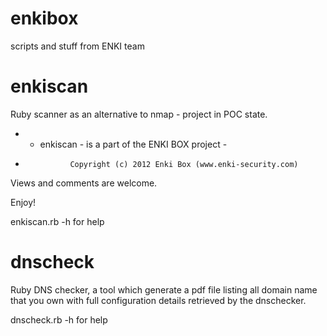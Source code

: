 # enkibox
scripts and stuff from ENKI team

enkiscan
========

Ruby scanner as an alternative to nmap - project in POC state.

* - enkiscan - is a part of the ENKI BOX project -
*               Copyright (c) 2012 Enki Box (www.enki-security.com)

Views and comments are welcome.

Enjoy!

enkiscan.rb -h for help


dnscheck
========

Ruby DNS checker, a tool which generate a pdf file listing all domain name that you own with full configuration details retrieved by the dnschecker.

dnscheck.rb -h for help
